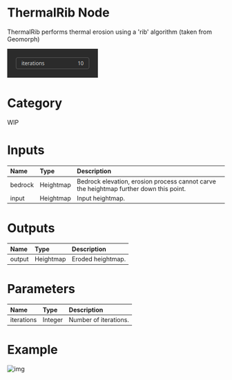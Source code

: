 
ThermalRib Node
===============


ThermalRib performs thermal erosion using a 'rib' algorithm (taken from Geomorph)



![img](../../images/nodes/ThermalRib_settings.png)


# Category


WIP
# Inputs

|Name|Type|Description|
| :--- | :--- | :--- |
|bedrock|Heightmap|Bedrock elevation, erosion process cannot carve the heightmap further down this point.|
|input|Heightmap|Input heightmap.|

# Outputs

|Name|Type|Description|
| :--- | :--- | :--- |
|output|Heightmap|Eroded heightmap.|

# Parameters

|Name|Type|Description|
| :--- | :--- | :--- |
|iterations|Integer|Number of iterations.|

# Example


![img](../../images/nodes/ThermalRib.png)

